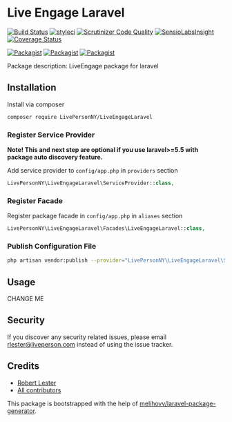 # Live Engage Laravel

[![Build Status](https://travis-ci.org/liveperson/live-engage-laravel.svg?branch=master)](https://travis-ci.org/liveperson/live-engage-laravel)
[![styleci](https://styleci.io/repos/CHANGEME/shield)](https://styleci.io/repos/CHANGEME)
[![Scrutinizer Code Quality](https://scrutinizer-ci.com/g/liveperson/live-engage-laravel/badges/quality-score.png?b=master)](https://scrutinizer-ci.com/g/liveperson/live-engage-laravel/?branch=master)
[![SensioLabsInsight](https://insight.sensiolabs.com/projects/CHANGEME/mini.png)](https://insight.sensiolabs.com/projects/CHANGEME)
[![Coverage Status](https://coveralls.io/repos/github/liveperson/live-engage-laravel/badge.svg?branch=master)](https://coveralls.io/github/liveperson/live-engage-laravel?branch=master)

[![Packagist](https://img.shields.io/packagist/v/liveperson/live-engage-laravel.svg)](https://packagist.org/packages/liveperson/live-engage-laravel)
[![Packagist](https://poser.pugx.org/liveperson/live-engage-laravel/d/total.svg)](https://packagist.org/packages/liveperson/live-engage-laravel)
[![Packagist](https://img.shields.io/packagist/l/liveperson/live-engage-laravel.svg)](https://packagist.org/packages/liveperson/live-engage-laravel)

Package description: LiveEngage package for laravel

## Installation

Install via composer
```bash
composer require LivePersonNY/LiveEngageLaravel
```

### Register Service Provider

**Note! This and next step are optional if you use laravel>=5.5 with package
auto discovery feature.**

Add service provider to `config/app.php` in `providers` section
```php
LivePersonNY\LiveEngageLaravel\ServiceProvider::class,
```

### Register Facade

Register package facade in `config/app.php` in `aliases` section
```php
LivePersonNY\LiveEngageLaravel\Facades\LiveEngageLaravel::class,
```

### Publish Configuration File

```bash
php artisan vendor:publish --provider="LivePersonNY\LiveEngageLaravel\ServiceProvider" --tag="config"
```

## Usage

CHANGE ME

## Security

If you discover any security related issues, please email rlester@liveperson.com
instead of using the issue tracker.

## Credits

- [Robert Lester](https://github.com/liveperson/live-engage-laravel)
- [All contributors](https://github.com/liveperson/live-engage-laravel/graphs/contributors)

This package is bootstrapped with the help of
[melihovv/laravel-package-generator](https://github.com/melihovv/laravel-package-generator).
